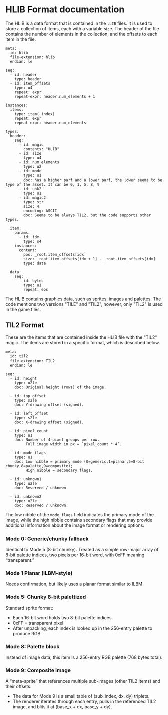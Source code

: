 # HLIB Format documentation

The HLIB is a data format that is contained in the `.LIB` files. It is used to store a collection of items, each with a variable size. The header of the file contains the number of elements in the collection, and the offsets to each item in the file.

```ksy
meta:
  id: hlib
  file-extension: hlib
  endian: le

seq:
  - id: header
    type: header
  - id: item_offsets
    type: u4
    repeat: expr
    repeat-expr: header.num_elements + 1

instances:
  items:
    type: item(_index)
    repeat: expr
    repeat-expr: header.num_elements

types:
  header:
    seq:
      - id: magic
        contents: "HLIB"
      - id: size
        type: u4
      - id: num_elements
        type: u2
      - id: mode
        type: u1
        doc: has a higher part and a lower part, the lower seems to be type of the asset. It can be 0, 1, 5, 8, 9
      - id: unk2
        type: u1
      - id: magic2
        type: str
        size: 4
        encoding: ASCII
        doc: Seems to be always TIL2, but the code supports other types.

  item:
    params:
      - id: idx
        type: s4
    instances:
      content:
        pos: _root.item_offsets[idx]
        size: _root.item_offsets[idx + 1] - _root.item_offsets[idx]
        type: data

  data:
    seq:
      - id: bytes
        type: u1
        repeat: eos

```

The HLIB contains graphics data, such as sprites, images and palettes. The code mentions two versions "TILE" and "TIL2", however, only "TIL2" is used in the game files.

## TIL2 Format

These are the items that are contained inside the HLIB file with the "TIL2" magic. The items are stored in a specific format, which is described below.

```ksy
meta:
  id: til2
  file-extension: TIL2
  endian: le

seq:
  - id: height
    type: u2le
    doc: Original height (rows) of the image.

  - id: top_offset
    type: s2le
    doc: Y-drawing offset (signed).

  - id: left_offset
    type: s2le
    doc: X-drawing offset (signed).

  - id: pixel_count
    type: u1
    doc: Number of 4-pixel groups per row.  
         Full image width in px = `pixel_count * 4`.

  - id: mode_flags
    type: u1
    doc: Low nibble = primary mode (0=generic,1=planar,5=8-bit chunky,8=palette,9=composite);  
         High nibble = secondary flags.

  - id: unknown1
    type: u2le
    doc: Reserved / unknown.

  - id: unknown2
    type: u2le
    doc: Reserved / unknown.
```

The low nibble of the `mode_flags` field indicates the primary mode of the image, while the high nibble contains secondary flags that may provide additional information about the image format or rendering options.

### Mode 0: Generic/chunky fallback

Identical to Mode 5 (8-bit chunky). Treated as a simple row-major array of 8-bit palette indices, two pixels per 16-bit word, with 0xFF meaning “transparent.”

### Mode 1 Planar (ILBM-style)

Needs confirmation, but likely uses a planar format similar to ILBM.

### Mode 5: Chunky 8-bit palettized

Standard sprite format:
 - Each 16-bit word holds two 8-bit palette indices.
 - 0xFF = transparent pixel
 - After unpacking, each index is looked up in the 256-entry palette to produce RGB.


### Mode 8: Palette block

Instead of image data, this item is a 256-entry RGB palette (768 bytes total). 

### Mode 9: Composite image

A “meta-sprite” that references multiple sub-images (other TIL2 items) and their offsets.
 - The data for Mode 9 is a small table of (sub_index, dx, dy) triplets.
 - The renderer iterates through each entry, pulls in the referenced TIL2 image, and blits it at (base_x + dx, base_y + dy).
